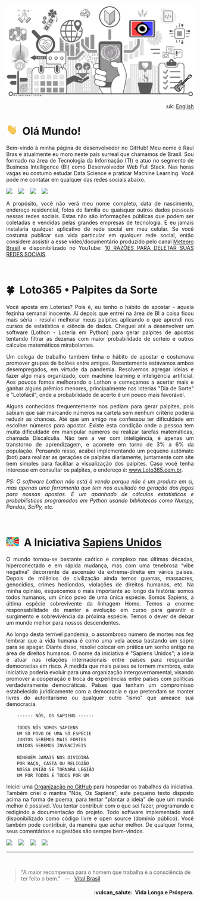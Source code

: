 ![UnitedSapiens Banner](https://raw.githubusercontent.com/tecnolista/tecnolista/main/assets/profile-banner.png)

<p align="right">:uk: <a href="https://github.com/tecnolista/tecnolista/blob/main/README_en.md">English</a></p>

# <img src="https://raw.githubusercontent.com/tecnolista/tecnolista/main/assets/hand-waving.gif" width="30px">&nbsp; Olá Mundo!

<p align="justify">Bem-vindo à minha página de desenvolvedor no GitHub! Meu nome é Raul Bras e atualmente eu moro neste país surreal que chamamos de Brasil. Sou formado na área de Tecnologia da Informação (TI) e atuo no segmento de Business Intelligence (BI) como Desenvolvedor Web Full Stack. Nas horas vagas eu costumo estudar Data Science e praticar Machine Learning. Você pode me contatar em qualquer das redes sociais abaixo.</p>

<p>
    <a href="https://www.facebook.com/tecnolista"><img src="https://img.shields.io/badge/facebook-%231877F2.svg?&style=for-the-badge&logo=facebook&logoColor=white" height=32></a> &nbsp;&nbsp;
    <a href="https://www.linkedin.com/in/tecnolista"><img src="https://img.shields.io/badge/linkedin-%230A66C2.svg?&style=for-the-badge&logo=linkedin&logoColor=white" height=32></a> &nbsp;&nbsp;
    <a href="https://www.mql5.com/en/users/tecnolista"><img src="https://img.shields.io/badge/MQL5-%234A76B8.svg?&style=for-the-badge&logo=junit5&logoColor=white" height=32></a> &nbsp;&nbsp;
    <a href="https://www.t.me/Tecnolista"><img src="https://img.shields.io/badge/telegram-%2326A5E4.svg?&style=for-the-badge&logo=telegram&logoColor=white" height=32></a>
</p>

<p align="justify">A propósito, você não verá meu nome completo, data de nascimento, endereço residencial, fotos de família ou quaisquer outros dados pessoais nessas redes sociais. Estas não são informações públicas que podem ser coletadas e vendidas pelas grandes empresas de tecnologia. E eu jamais instalaria qualquer aplicativo de rede social em meu celular. Se você costuma publicar sua vida particular em qualquer rede social, então considere assistir a esse vídeo/documentário produzido pelo canal <a href="https://www.youtube.com/c/MeteoroBrasil">Meteoro Brasil</a> e disponibilizado no YouTube: <a href="https://www.youtube.com/watch?v=pIa-RE36yCw">10 RAZÕES PARA DELETAR SUAS REDES SOCIAIS</a>.</p>
<br />


# :four_leaf_clover:&nbsp; Loto365 • Palpites da Sorte

<p align="justify">Você aposta em Loterias? Pois é, eu tenho o hábito de apostar - aquela fezinha semanal inocente. Aí depois que entrei na área de BI a coisa ficou mais séria - resolvi melhorar meus palpites aplicando o que aprendi nos cursos de estatística e ciência de dados. Cheguei até a desenvolver um software (Lothon - Loteria em Python) para gerar palpites de apostas tentando filtrar as dezenas com maior probabilidade de sorteio e outros cálculos matemáticos mirabolantes.</p>

<p align="justify">Um colega de trabalho também tinha o hábito de apostar e costumava promover grupos de bolões entre amigos. Recentemente estávamos ambos desempregados, em virtude da pandemia. Resolvemos agregar ideias e fazer algo mais organizado, com machine learning e inteligência artificial. Aos poucos fomos melhorando o Lothon e começamos a acertar mais e ganhar alguns prêmios menores, principalmente nas loterias "Dia de Sorte" e "Lotofácil", onde a probabilidade de acerto é um pouco mais favorável.</p>

<p align="justify">Alguns conhecidos frequentemente nos pediam para gerar palpites, pois sabiam que sair marcando números na cartela sem nenhum critério poderia reduzir as chances. Até que um amigo me confessou ter dificuldade em escolher números para apostar. Existe esta condição onde a pessoa tem muita dificuldade em manipular números ou realizar tarefas matemáticas, chamada Discalculia. Não tem a ver com inteligência, é apenas um transtorno de aprendizagem, e acomete em torno de 3% a 6% da população. Pensando nisso, acabei implementando um pequeno autômato (bot) para realizar as gerações de palpites diariamente, juntamente com site bem simples para facilitar a visualização dos palpites. Caso você tenha interesse em consultar os palpites, o endereço é: <a href="https://www.Loto365.com.br/">www.Loto365.com.br</a>.</p>

<p align="justify"><i>PS: O software Lothon não está à venda porque não é um produto em si, mas apenas uma ferramenta que tem nos auxiliado na geração dos jogos para nossas apostas. É um apanhado de cálculos estatísticos e probabilísticos programados em Python usando bibliotecas como Numpy, Pandas, SciPy, etc.</i></p>
<br />


# <img src="https://raw.githubusercontent.com/tecnolista/tecnolista/main/assets/unsap-icon.png" height="24px">&nbsp; A Iniciativa [Sapiens Unidos](https://www.united-sapiens.org/)

<p align="justify">O mundo tornou-se bastante caótico e complexo nas últimas décadas, hiperconectado e em rápida mudança, mas com uma tenebrosa “vibe negativa” decorrente da ascensão da extrema-direita em vários países. Depois de milênios de civilização ainda temos guerras, massacres, genocídios, crimes hediondos, violações de direitos humanos, etc. Na minha opinião, esquecemos o mais importante ao longo da história: somos todos humanos, um único povo de uma única espécie. Somos Sapiens, a última espécie sobrevivente da linhagem Homo. Temos a enorme responsabilidade de manter a evolução em curso para garantir o surgimento e sobrevivência da próxima espécie. Temos o dever de deixar um mundo melhor para nossos descendentes.</p>

<p align="justify">Ao longo desta terrível pandemia, o assombroso número de mortes nos fez lembrar que a vida humana é como uma vela acesa bastando um sopro para se apagar. Diante disso, resolvi colocar em prática um sonho antigo na área de direitos humanos. O nome da iniciativa é "Sapiens Unidos"; a ideia é atuar nas relações internacionais entre países para resguardar democracias em risco. À medida que mais países se tornem membros, esta iniciativa poderia evoluir para uma organização intergovernamental, visando promover a cooperação e troca de experiências entre países com políticas verdadeiramente democráticas. Países que tenham um compromisso estabelecido juridicamente com a democracia e que pretendam se manter livres do autoritarismo ou qualquer outro "ismo" que ameace sua democracia.</p>

```
    ------ NÓS, OS SAPIENS ------

    TODOS NÓS SOMOS SAPIENS
    UM SÓ POVO DE UMA SÓ ESPÉCIE
    JUNTOS SEREMOS MAIS FORTES
    UNIDOS SEREMOS INVENCÍVEIS

    NINGUÉM JAMAIS NOS DIVIDIRÁ
    POR RAÇA, CASTA OU RELIGIÃO
    NOSSA UNIÃO SE TORNARÁ LEGIÃO
    UM POR TODOS E TODOS POR UM
```

<p align="justify">Iniciei uma <a href="https://github.com/United-Sapiens">Organização no GitHub</a> para hospedar os trabalhos da iniciativa. Também criei o mantra "Nós, Os Sapiens", este pequeno texto disposto acima na forma de poema, para tentar "plantar a ideia" de que um mundo melhor é possível. Vou tentar contribuir com o que sei fazer, programando e redigindo a documentação do projeto. Todo software implementado será disponibilizado como código livre e open source (domínio público). Você também pode contribuir, da maneira que achar melhor. De qualquer forma, seus comentários e sugestões são sempre bem-vindos.</p>

<p>
    <a href="https://www.github.com/united-sapiens"><img src="https://img.shields.io/badge/github-%23181717.svg?&style=for-the-badge&logo=github&logoColor=white" height=32></a> &nbsp;&nbsp;
    <a href="https://www.twitter.com/United_Sapiens"><img src="https://img.shields.io/badge/twitter-%231DA1F2.svg?&style=for-the-badge&logo=twitter&logoColor=white" height=32></a> &nbsp;&nbsp;
    <a href="https://www.instagram.com/united_sapiens"><img src="https://img.shields.io/badge/instagram-%23E4405F.svg?&style=for-the-badge&logo=instagram&logoColor=white" height=32></a> &nbsp;&nbsp;
    <a href="https://www.youtube.com/channel/UCUf4NOsEr_0pMNMKK25CPAg"><img src="https://img.shields.io/badge/youtube-%23FF0000.svg?&style=for-the-badge&logo=youtube&logoColor=white" height=32></a>
</p>

- - -
<br />


> "A maior recompensa para o homem que trabalha é a consciência de ter feito o bem." &nbsp; — &nbsp; <a href="https://pt.wikipedia.org/wiki/Vital_Brazil">Vital Brasil</a>


<h4 align="right">:vulcan_salute:&nbsp; Vida Longa e Próspera.</h4>
